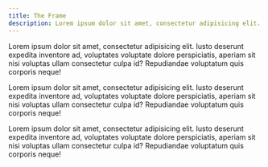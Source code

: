 ```yaml
---
title: The Frame
description: Lorem ipsum dolor sit amet, consectetur adipisicing elit. Iusto deserunt expedita inventore ad, voluptates voluptate dolore perspiciatis, aperiam sit nisi voluptas ullam consectetur culpa id? Repudiandae voluptatum quis corporis neque!
---
```


Lorem ipsum dolor sit amet, consectetur adipisicing elit. Iusto deserunt expedita inventore ad, voluptates voluptate dolore perspiciatis, aperiam sit nisi voluptas ullam consectetur culpa id? Repudiandae voluptatum quis corporis neque!

Lorem ipsum dolor sit amet, consectetur adipisicing elit. Iusto deserunt expedita inventore ad, voluptates voluptate dolore perspiciatis, aperiam sit nisi voluptas ullam consectetur culpa id? Repudiandae voluptatum quis corporis neque!

Lorem ipsum dolor sit amet, consectetur adipisicing elit. Iusto deserunt expedita inventore ad, voluptates voluptate dolore perspiciatis, aperiam sit nisi voluptas ullam consectetur culpa id? Repudiandae voluptatum quis corporis neque!
